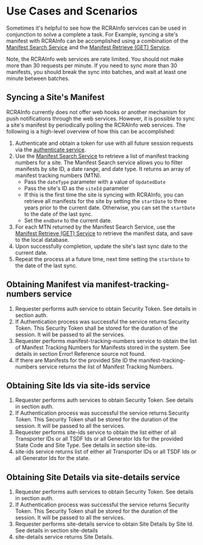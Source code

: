 # Use Cases and Scenarios

Sometimes it's helpful to see how the RCRAInfo services can be used in conjunction to solve a complete a task. For
Example, syncing a site's manifest with RCRAInfo can be accomplished using a combination of
the [Manifest Search Service](./Manifest/search.md) and the [Manifest Retrieve (GET) Service](./Manifest/get.md).

Note, the RCRAInfo web services are rate limited. You should not make more than 30 requests per minute. If you need to
sync more than 30 manifests, you should break the sync into batches, and wait at least one minute between batches.

## Syncing a Site's Manifest

RCRAInfo currently does not offer web hooks or another mechanism for push notifications through the web services.
However, it is possible to sync a site's manifest by periodically polling the RCRAInfo web services. The following is a
high-level overview of how this can be accomplished:

1. Authenticate and obtain a token for use with all future session requests via
   the [authenticate service](./authentication.md).
2. Use the [Manifest Search Service](./Manifest/search.md) to retrieve a list of manifest tracking numbers for a site.
   The Manifest Search service allows you to filter manifests by site ID, a date range, and date type. It returns an
   array of manifest tracking numbers (MTN).
   - Pass the `dateType` parameter with a value of `UpdatedDate`
   - Pass the site's ID as the `siteId` parameter
   - If this is the first time the site is syncing with RCRAInfo, you can retrieve all manifests for the site by
     setting the `startDate` to three years prior to the current date. Otherwise, you can set the `startDate` to the
     date of the last sync.
   - Set the `endDate` to the current date.
3. For each MTN returned by the Manifest Search Service, use the [Manifest Retrieve (GET) Service](./Manifest/get.md) to
   retrieve the manifest data, and save to the local database.
4. Upon successfully completion, update the site's last sync date to the current date.
5. Repeat the process at a future time, next time setting the `startDate` to the date of the last sync.

## Obtaining Manifest via manifest-tracking- numbers service

1. Requester performs auth service to obtain Security Token. See details in section auth.
2. If Authentication process was successful the service returns Security Token. This Security Token shall be stored for
   the duration of the session. It will be passed to all the services.
3. Requester performs manifest-tracking-numbers service to obtain the list of Manifest Tracking Numbers for Manifests
   stored in the system. See details in section Error! Reference source not found.
4. If there are Manifests for the provided Site ID the manifest-tracking-numbers service returns the list of Manifest
   Tracking Numbers.

## Obtaining Site Ids via site-ids service

1. Requester performs auth services to obtain Security Token. See details in section auth.
2. If Authentication process was successful the service returns Security Token. This Security Token shall be stored for
   the duration of the session. It will be passed to all the services.
3. Requester performs site-ids service to obtain the list either of all Transporter IDs or all TSDF Ids or all Generator
   Ids for the provided State Code and Site Type. See details in section site-ids.
4. site-ids service returns list of either all Transporter IDs or all TSDF Ids or all Generator Ids for the state.

## Obtaining Site Details via site-details service

1. Requester performs auth services to obtain Security Token. See details in section auth.
2. If Authentication process was successful the service returns Security Token. This Security Token shall be stored for
   the duration of the session. It will be passed to all the services.
3. Requester performs site-details service to obtain Site Details by Site Id. See details in section site-details
4. site-details service returns Site Details.
